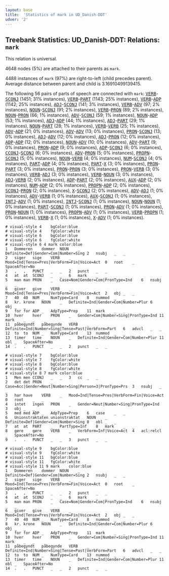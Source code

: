 ```yaml
---
layout: base
title:  'Statistics of mark in UD_Danish-DDT'
udver: '2'
---
```


## Treebank Statistics: UD_Danish-DDT: Relations: `mark`

This relation is universal.

4648 nodes (5%) are attached to their parents as `mark`.

4488 instances of `mark` (97%) are right-to-left (child precedes parent).
Average distance between parent and child is 3.16910499139415.

The following 56 pairs of parts of speech are connected with `mark`: <tt><a href="da_ddt-pos-VERB.html">VERB</a></tt>-<tt><a href="da_ddt-pos-SCONJ.html">SCONJ</a></tt> (1451; 31% instances), <tt><a href="da_ddt-pos-VERB.html">VERB</a></tt>-<tt><a href="da_ddt-pos-PART.html">PART</a></tt> (1143; 25% instances), <tt><a href="da_ddt-pos-VERB.html">VERB</a></tt>-<tt><a href="da_ddt-pos-ADP.html">ADP</a></tt> (1142; 25% instances), <tt><a href="da_ddt-pos-ADJ.html">ADJ</a></tt>-<tt><a href="da_ddt-pos-SCONJ.html">SCONJ</a></tt> (141; 3% instances), <tt><a href="da_ddt-pos-VERB.html">VERB</a></tt>-<tt><a href="da_ddt-pos-ADV.html">ADV</a></tt> (97; 2% instances), <tt><a href="da_ddt-pos-NOUN.html">NOUN</a></tt>-<tt><a href="da_ddt-pos-SCONJ.html">SCONJ</a></tt> (91; 2% instances), <tt><a href="da_ddt-pos-VERB.html">VERB</a></tt>-<tt><a href="da_ddt-pos-PRON.html">PRON</a></tt> (89; 2% instances), <tt><a href="da_ddt-pos-NOUN.html">NOUN</a></tt>-<tt><a href="da_ddt-pos-PRON.html">PRON</a></tt> (66; 1% instances), <tt><a href="da_ddt-pos-ADV.html">ADV</a></tt>-<tt><a href="da_ddt-pos-SCONJ.html">SCONJ</a></tt> (59; 1% instances), <tt><a href="da_ddt-pos-NOUN.html">NOUN</a></tt>-<tt><a href="da_ddt-pos-ADP.html">ADP</a></tt> (53; 1% instances), <tt><a href="da_ddt-pos-ADJ.html">ADJ</a></tt>-<tt><a href="da_ddt-pos-ADP.html">ADP</a></tt> (44; 1% instances), <tt><a href="da_ddt-pos-ADJ.html">ADJ</a></tt>-<tt><a href="da_ddt-pos-PART.html">PART</a></tt> (29; 1% instances), <tt><a href="da_ddt-pos-NOUN.html">NOUN</a></tt>-<tt><a href="da_ddt-pos-PART.html">PART</a></tt> (28; 1% instances), <tt><a href="da_ddt-pos-VERB.html">VERB</a></tt>-<tt><a href="da_ddt-pos-VERB.html">VERB</a></tt> (25; 1% instances), <tt><a href="da_ddt-pos-ADV.html">ADV</a></tt>-<tt><a href="da_ddt-pos-ADP.html">ADP</a></tt> (21; 0% instances), <tt><a href="da_ddt-pos-ADV.html">ADV</a></tt>-<tt><a href="da_ddt-pos-ADV.html">ADV</a></tt> (13; 0% instances), <tt><a href="da_ddt-pos-PRON.html">PRON</a></tt>-<tt><a href="da_ddt-pos-SCONJ.html">SCONJ</a></tt> (13; 0% instances), <tt><a href="da_ddt-pos-ADJ.html">ADJ</a></tt>-<tt><a href="da_ddt-pos-ADV.html">ADV</a></tt> (12; 0% instances), <tt><a href="da_ddt-pos-ADJ.html">ADJ</a></tt>-<tt><a href="da_ddt-pos-PRON.html">PRON</a></tt> (12; 0% instances), <tt><a href="da_ddt-pos-ADP.html">ADP</a></tt>-<tt><a href="da_ddt-pos-ADP.html">ADP</a></tt> (12; 0% instances), <tt><a href="da_ddt-pos-NOUN.html">NOUN</a></tt>-<tt><a href="da_ddt-pos-ADV.html">ADV</a></tt> (10; 0% instances), <tt><a href="da_ddt-pos-ADV.html">ADV</a></tt>-<tt><a href="da_ddt-pos-PART.html">PART</a></tt> (9; 0% instances), <tt><a href="da_ddt-pos-PRON.html">PRON</a></tt>-<tt><a href="da_ddt-pos-ADP.html">ADP</a></tt> (9; 0% instances), <tt><a href="da_ddt-pos-ADP.html">ADP</a></tt>-<tt><a href="da_ddt-pos-SCONJ.html">SCONJ</a></tt> (6; 0% instances), <tt><a href="da_ddt-pos-CCONJ.html">CCONJ</a></tt>-<tt><a href="da_ddt-pos-SCONJ.html">SCONJ</a></tt> (6; 0% instances), <tt><a href="da_ddt-pos-ADV.html">ADV</a></tt>-<tt><a href="da_ddt-pos-PRON.html">PRON</a></tt> (5; 0% instances), <tt><a href="da_ddt-pos-PROPN.html">PROPN</a></tt>-<tt><a href="da_ddt-pos-SCONJ.html">SCONJ</a></tt> (5; 0% instances), <tt><a href="da_ddt-pos-NOUN.html">NOUN</a></tt>-<tt><a href="da_ddt-pos-VERB.html">VERB</a></tt> (4; 0% instances), <tt><a href="da_ddt-pos-NUM.html">NUM</a></tt>-<tt><a href="da_ddt-pos-SCONJ.html">SCONJ</a></tt> (4; 0% instances), <tt><a href="da_ddt-pos-PART.html">PART</a></tt>-<tt><a href="da_ddt-pos-ADP.html">ADP</a></tt> (4; 0% instances), <tt><a href="da_ddt-pos-PART.html">PART</a></tt>-<tt><a href="da_ddt-pos-X.html">X</a></tt> (3; 0% instances), <tt><a href="da_ddt-pos-PRON.html">PRON</a></tt>-<tt><a href="da_ddt-pos-PART.html">PART</a></tt> (3; 0% instances), <tt><a href="da_ddt-pos-PRON.html">PRON</a></tt>-<tt><a href="da_ddt-pos-PRON.html">PRON</a></tt> (3; 0% instances), <tt><a href="da_ddt-pos-PRON.html">PRON</a></tt>-<tt><a href="da_ddt-pos-VERB.html">VERB</a></tt> (3; 0% instances), <tt><a href="da_ddt-pos-VERB.html">VERB</a></tt>-<tt><a href="da_ddt-pos-ADJ.html">ADJ</a></tt> (3; 0% instances), <tt><a href="da_ddt-pos-VERB.html">VERB</a></tt>-<tt><a href="da_ddt-pos-NOUN.html">NOUN</a></tt> (3; 0% instances), <tt><a href="da_ddt-pos-ADJ.html">ADJ</a></tt>-<tt><a href="da_ddt-pos-VERB.html">VERB</a></tt> (2; 0% instances), <tt><a href="da_ddt-pos-ADP.html">ADP</a></tt>-<tt><a href="da_ddt-pos-PART.html">PART</a></tt> (2; 0% instances), <tt><a href="da_ddt-pos-AUX.html">AUX</a></tt>-<tt><a href="da_ddt-pos-ADP.html">ADP</a></tt> (2; 0% instances), <tt><a href="da_ddt-pos-NUM.html">NUM</a></tt>-<tt><a href="da_ddt-pos-ADP.html">ADP</a></tt> (2; 0% instances), <tt><a href="da_ddt-pos-PROPN.html">PROPN</a></tt>-<tt><a href="da_ddt-pos-ADP.html">ADP</a></tt> (2; 0% instances), <tt><a href="da_ddt-pos-SCONJ.html">SCONJ</a></tt>-<tt><a href="da_ddt-pos-PRON.html">PRON</a></tt> (2; 0% instances), <tt><a href="da_ddt-pos-X.html">X</a></tt>-<tt><a href="da_ddt-pos-SCONJ.html">SCONJ</a></tt> (2; 0% instances), <tt><a href="da_ddt-pos-ADV.html">ADV</a></tt>-<tt><a href="da_ddt-pos-ADJ.html">ADJ</a></tt> (1; 0% instances), <tt><a href="da_ddt-pos-ADV.html">ADV</a></tt>-<tt><a href="da_ddt-pos-VERB.html">VERB</a></tt> (1; 0% instances), <tt><a href="da_ddt-pos-AUX.html">AUX</a></tt>-<tt><a href="da_ddt-pos-SCONJ.html">SCONJ</a></tt> (1; 0% instances), <tt><a href="da_ddt-pos-INTJ.html">INTJ</a></tt>-<tt><a href="da_ddt-pos-ADV.html">ADV</a></tt> (1; 0% instances), <tt><a href="da_ddt-pos-INTJ.html">INTJ</a></tt>-<tt><a href="da_ddt-pos-SCONJ.html">SCONJ</a></tt> (1; 0% instances), <tt><a href="da_ddt-pos-NOUN.html">NOUN</a></tt>-<tt><a href="da_ddt-pos-NOUN.html">NOUN</a></tt> (1; 0% instances), <tt><a href="da_ddt-pos-PART.html">PART</a></tt>-<tt><a href="da_ddt-pos-SCONJ.html">SCONJ</a></tt> (1; 0% instances), <tt><a href="da_ddt-pos-PRON.html">PRON</a></tt>-<tt><a href="da_ddt-pos-ADV.html">ADV</a></tt> (1; 0% instances), <tt><a href="da_ddt-pos-PRON.html">PRON</a></tt>-<tt><a href="da_ddt-pos-NOUN.html">NOUN</a></tt> (1; 0% instances), <tt><a href="da_ddt-pos-PROPN.html">PROPN</a></tt>-<tt><a href="da_ddt-pos-ADV.html">ADV</a></tt> (1; 0% instances), <tt><a href="da_ddt-pos-VERB.html">VERB</a></tt>-<tt><a href="da_ddt-pos-PROPN.html">PROPN</a></tt> (1; 0% instances), <tt><a href="da_ddt-pos-VERB.html">VERB</a></tt>-<tt><a href="da_ddt-pos-X.html">X</a></tt> (1; 0% instances), <tt><a href="da_ddt-pos-X.html">X</a></tt>-<tt><a href="da_ddt-pos-ADV.html">ADV</a></tt> (1; 0% instances).


~~~ conllu
# visual-style 4	bgColor:blue
# visual-style 4	fgColor:white
# visual-style 6	bgColor:blue
# visual-style 6	fgColor:white
# visual-style 6 4 mark	color:blue
1	Dommeren	dommer	NOUN	_	Definite=Def|Gender=Com|Number=Sing	2	nsubj	_	_
2	siger	sige	VERB	_	Mood=Ind|Tense=Pres|VerbForm=Fin|Voice=Act	0	root	_	SpaceAfter=No
3	,	,	PUNCT	_	_	2	punct	_	_
4	at	at	SCONJ	_	_	6	mark	_	_
5	man	man	PRON	_	Case=Nom|Gender=Com|PronType=Ind	6	nsubj	_	_
6	giver	give	VERB	_	Mood=Ind|Tense=Pres|VerbForm=Fin|Voice=Act	2	obj	_	_
7	40	40	NUM	_	NumType=Card	8	nummod	_	_
8	kr.	krone	NOUN	_	Definite=Ind|Gender=Com|Number=Plur	6	obj	_	_
9	for	for	ADP	_	AdpType=Prep	11	mark	_	_
10	hver	hver	PRON	_	Gender=Com|Number=Sing|PronType=Ind	11	mark	_	_
11	påbegyndt	påbegynde	VERB	_	Definite=Ind|Number=Sing|Tense=Past|VerbForm=Part	6	advcl	_	_
12	to	to	NUM	_	NumType=Card	13	nummod	_	_
13	timer	time	NOUN	_	Definite=Ind|Gender=Com|Number=Plur	11	obl	_	SpaceAfter=No
14	.	.	PUNCT	_	_	2	punct	_	_

~~~


~~~ conllu
# visual-style 7	bgColor:blue
# visual-style 7	fgColor:white
# visual-style 8	bgColor:blue
# visual-style 8	fgColor:white
# visual-style 8 7 mark	color:blue
1	Men	men	CCONJ	_	_	3	cc	_	_
2	det	det	PRON	_	Case=Acc|Gender=Neut|Number=Sing|Person=3|PronType=Prs	3	nsubj	_	_
3	har	have	VERB	_	Mood=Ind|Tense=Pres|VerbForm=Fin|Voice=Act	0	root	_	_
4	intet	ingen	PRON	_	Gender=Neut|Number=Sing|PronType=Ind	3	obj	_	_
5	med	med	ADP	_	AdpType=Prep	6	case	_	_
6	Unionstraktaten	unionstraktat	NOUN	_	Definite=Def|Gender=Com|Number=Sing	8	obl	_	_
7	at	at	PART	_	PartType=Inf	8	mark	_	_
8	gøre	gøre	VERB	_	VerbForm=Inf|Voice=Act	4	acl:relcl	_	SpaceAfter=No
9	.	.	PUNCT	_	_	3	punct	_	_

~~~


~~~ conllu
# visual-style 9	bgColor:blue
# visual-style 9	fgColor:white
# visual-style 11	bgColor:blue
# visual-style 11	fgColor:white
# visual-style 11 9 mark	color:blue
1	Dommeren	dommer	NOUN	_	Definite=Def|Gender=Com|Number=Sing	2	nsubj	_	_
2	siger	sige	VERB	_	Mood=Ind|Tense=Pres|VerbForm=Fin|Voice=Act	0	root	_	SpaceAfter=No
3	,	,	PUNCT	_	_	2	punct	_	_
4	at	at	SCONJ	_	_	6	mark	_	_
5	man	man	PRON	_	Case=Nom|Gender=Com|PronType=Ind	6	nsubj	_	_
6	giver	give	VERB	_	Mood=Ind|Tense=Pres|VerbForm=Fin|Voice=Act	2	obj	_	_
7	40	40	NUM	_	NumType=Card	8	nummod	_	_
8	kr.	krone	NOUN	_	Definite=Ind|Gender=Com|Number=Plur	6	obj	_	_
9	for	for	ADP	_	AdpType=Prep	11	mark	_	_
10	hver	hver	PRON	_	Gender=Com|Number=Sing|PronType=Ind	11	mark	_	_
11	påbegyndt	påbegynde	VERB	_	Definite=Ind|Number=Sing|Tense=Past|VerbForm=Part	6	advcl	_	_
12	to	to	NUM	_	NumType=Card	13	nummod	_	_
13	timer	time	NOUN	_	Definite=Ind|Gender=Com|Number=Plur	11	obl	_	SpaceAfter=No
14	.	.	PUNCT	_	_	2	punct	_	_

~~~


